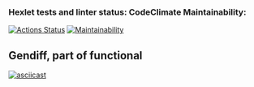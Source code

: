 ### Hexlet tests and linter status:          CodeClimate Maintainability:
[![Actions Status](https://github.com/solarxweb/frontend-project-46/actions/workflows/hexlet-check.yml/badge.svg)](https://github.com/solarxweb/frontend-project-46/actions) [![Maintainability](https://api.codeclimate.com/v1/badges/b63c365b8fb4d0b4cd4c/maintainability)](https://codeclimate.com/github/solarxweb/frontend-project-46/maintainability)

## Gendiff, part of functional
[![asciicast](https://asciinema.org/a/BvjKINj78aXymMbgWpzGiEEew.svg)](https://asciinema.org/a/BvjKINj78aXymMbgWpzGiEEew)

